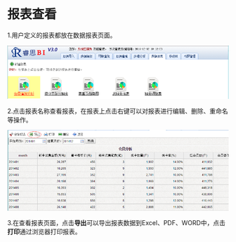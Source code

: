 # 报表查看

1.用户定义的报表都放在数据报表页面。

![](/assets/import68.png)

2.点击报表名称查看报表，在报表上点击右键可以对报表进行编辑、删除、重命名等操作。

![](/assets/import69.png)

3.在查看报表页面，点击**导出**可以导出报表数据到Excel、PDF、WORD中，点击**打印**通过浏览器打印报表。

